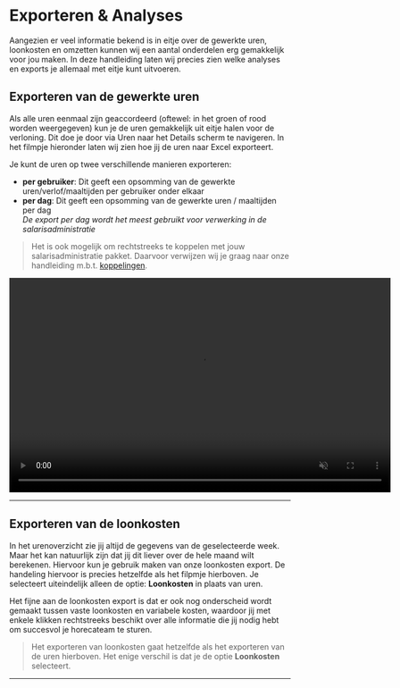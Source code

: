 # Exporteren & Analyses
Aangezien er veel informatie bekend is in eitje over de gewerkte uren, loonkosten en omzetten kunnen wij een aantal onderdelen erg gemakkelijk voor jou maken. In deze handleiding laten wij precies zien welke analyses en exports je allemaal met eitje kunt uitvoeren.

## Exporteren van de gewerkte uren
Als alle uren eenmaal zijn geaccordeerd (oftewel: in het groen of rood worden weergegeven) kun je de uren gemakkelijk uit eitje halen voor de verloning. Dit doe je door via Uren naar het Details scherm te navigeren. In het filmpje hieronder laten wij zien hoe jij de uren naar Excel exporteert.

Je kunt de uren op twee verschillende manieren exporteren:

* **per gebruiker**: Dit geeft een opsomming van de gewerkte uren/verlof/maaltijden per gebruiker onder elkaar 
* **per dag**: Dit geeft een opsomming van de gewerkte uren / maaltijden per dag <br>*De export per dag wordt het meest gebruikt voor verwerking in de salarisadministratie*

> Het is ook mogelijk om rechtstreeks te koppelen met jouw salarisadministratie pakket. Daarvoor verwijzen wij je graag naar onze handleiding m.b.t. [koppelingen](/koppelingen).

<video controls
       muted 
       src="/assets/exporteren.mov"
       width="683"
       height="384">
</video>


---


## Exporteren van de loonkosten
In het urenoverzicht zie jij altijd de gegevens van de geselecteerde week. Maar het kan natuurlijk zijn dat jij dit liever over de hele maand wilt berekenen. Hiervoor kun je gebruik maken van onze loonkosten export. De handeling hiervoor is precies hetzelfde als het filpmje hierboven. Je selecteert uiteindelijk alleen de optie: **Loonkosten** in plaats van uren. 

Het fijne aan de loonkosten export is dat er ook nog onderscheid wordt gemaakt tussen vaste loonkosten en variabele kosten, waardoor jij met enkele klikken rechtstreeks beschikt over alle informatie die jij nodig hebt om succesvol je horecateam te sturen.

> Het exporteren van loonkosten gaat hetzelfde als het exporteren van de uren hierboven. Het enige verschil is dat je de optie **Loonkosten** selecteert.


---

